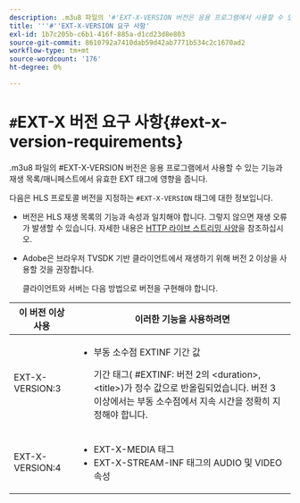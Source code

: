 ```yaml
---
description: .m3u8 파일의 '#'EXT-X-VERSION 버전은 응용 프로그램에서 사용할 수 있는 기능과 재생 목록/매니페스트에서 유효한 EXT 태그에 영향을 줍니다.
title: '''#''EXT-X-VERSION 요구 사항'
exl-id: 1b7c205b-c6b1-416f-885a-d1cd23d8e803
source-git-commit: 8610792a7410dab59d42ab7771b534c2c1670ad2
workflow-type: tm+mt
source-wordcount: '176'
ht-degree: 0%

---
```


# `#`EXT-X 버전 요구 사항{#ext-x-version-requirements}

.m3u8 파일의 #EXT-X-VERSION 버전은 응용 프로그램에서 사용할 수 있는 기능과 재생 목록/매니페스트에서 유효한 EXT 태그에 영향을 줍니다.

<!--<a id="section_8850183988124049A001758F117AD3A6"></a>-->

다음은 HLS 프로토콜 버전을 지정하는 `#EXT-X-VERSION` 태그에 대한 정보입니다.

* 버전은 HLS 재생 목록의 기능과 속성과 일치해야 합니다. 그렇지 않으면 재생 오류가 발생할 수 있습니다. 자세한 내용은 [HTTP 라이브 스트리밍 사양](https://datatracker.ietf.org/doc/draft-pantos-http-live-streaming/?include_text=1)을 참조하십시오.
* Adobe은 브라우저 TVSDK 기반 클라이언트에서 재생하기 위해 버전 2 이상을 사용할 것을 권장합니다.

   클라이언트와 서버는 다음 방법으로 버전을 구현해야 합니다.

<table frame="all" colsep="1" rowsep="1" id="table_62EB98EDD9DE49EC84CB1C7D59BC40E6"> 
 <thead> 
  <tr rowsep="1"> 
   <th colname="1" class="entry"> 이 버전 이상 사용 </th> 
   <th colname="2" class="entry"> 이러한 기능을 사용하려면 </th> 
  </tr> 
 </thead>
 <tbody> 
  <tr rowsep="1"> 
   <td colname="1"> <span class="codeph"> EXT-X-VERSION:3  </span> </td> 
   <td colname="2"> 
    <ul id="ul_C9500D3F934848639C204BF248F139FF"> 
     <li id="li_535A7E3FABCB46FE872A7EA5DE2A1784">부동 소수점 <span class="codeph"> EXTINF </span> 기간 값 <p>기간 태그( <span class="codeph"> #EXTINF: 버전 2의 </span>&lt;duration&gt;,&lt;title&gt;)가 정수 값으로 반올림되었습니다. 버전 3 이상에서는 부동 소수점에서 지속 시간을 정확히 지정해야 합니다. </p> </li> 
    </ul> </td> 
  </tr> 
  <tr rowsep="0"> 
   <td colname="1"> <span class="codeph"> EXT-X-VERSION:4  </span> </td> 
   <td colname="2"> 
    <ul id="ul_3355A6CBBE2141DDB92660BB4B604D70"> 
     <li id="li_A7783AFF99854EFBBAECD2967E4CBF2B"><span class="codeph"> EXT-X-MEDIA </span> 태그 </li> 
     <li id="li_15AE652F33C1454AA90DDC65E7D6C2FD"><span class="codeph"> EXT-X-STREAM-INF </span> 태그의 <span class="codeph"> AUDIO </span> 및 <span class="codeph"> VIDEO </span> 속성 </li> 
    </ul> </td> 
  </tr> 
 </tbody> 
</table>
